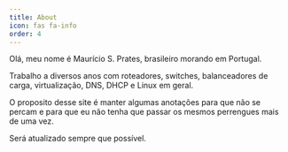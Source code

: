 ```yaml
---
title: About
icon: fas fa-info
order: 4
---
```


Olá, meu nome é Maurício S. Prates, brasileiro morando em Portugal.

Trabalho a diversos anos com roteadores, switches, balanceadores de carga, virtualização, DNS, DHCP e Linux em geral.

O proposito desse site é manter algumas anotações para que não se percam e para que eu não tenha que passar os mesmos perrengues mais de uma vez.

Será atualizado sempre que possível.

